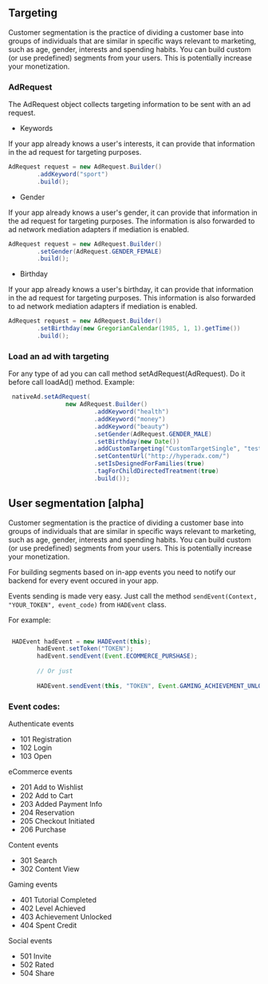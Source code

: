 ## Targeting

Customer segmentation is the practice of dividing a customer base into groups of individuals that are similar in specific ways relevant to marketing, such as age, gender, interests and spending habits. You can build custom (or use predefined) segments from your users. This is potentially increase your monetization. 

### AdRequest

The AdRequest object collects targeting information to be sent with an ad request.

* Keywords

If your app already knows a user's interests, it can provide that information in the ad request for targeting purposes.

```java
AdRequest request = new AdRequest.Builder()
        .addKeyword("sport")
        .build();
```

* Gender

If your app already knows a user's gender, it can provide that information in the ad request for targeting purposes. The information is also forwarded to ad network mediation adapters if mediation is enabled.

```java
AdRequest request = new AdRequest.Builder()
        .setGender(AdRequest.GENDER_FEMALE)
        .build();
```

* Birthday

If your app already knows a user's birthday, it can provide that information in the ad request for targeting purposes. This information is also forwarded to ad network mediation adapters if mediation is enabled.

```java
AdRequest request = new AdRequest.Builder()
        .setBirthday(new GregorianCalendar(1985, 1, 1).getTime())
        .build();
```


### Load an ad with targeting

For any type of ad you can call method setAdRequest(AdRequest). Do it before call loadAd() method.
Example:

```java
 nativeAd.setAdRequest(
                new AdRequest.Builder()
                        .addKeyword("health")
                        .addKeyword("money")
                        .addKeyword("beauty")
                        .setGender(AdRequest.GENDER_MALE)
                        .setBirthday(new Date())
                        .addCustomTargeting("CustomTargetSingle", "testTargetSingle")
                        .setContentUrl("http://hyperadx.com/")
                        .setIsDesignedForFamilies(true)
                        .tagForChildDirectedTreatment(true)
                        .build());
```


## User segmentation [alpha]

Customer segmentation is the practice of dividing a customer base into groups of individuals that are similar in specific ways relevant to marketing, such as age, gender, interests and spending habits. You can build custom (or use predefined) segments from your users. This is potentially increase your monetization. 

For building segments based on in-app events you need to notify our backend for every event occured in your app.

Events sending is made very easy. Just call the method `sendEvent(Context, "YOUR_TOKEN", event_code)` from `HADEvent` class.

For example:

```java

 HADEvent hadEvent = new HADEvent(this);
        hadEvent.setToken("TOKEN");
        hadEvent.sendEvent(Event.ECOMMERCE_PURSHASE);
        
        // Or just
        
        HADEvent.sendEvent(this, "TOKEN", Event.GAMING_ACHIEVEMENT_UNLOCKED); //That's all!

```

### Event codes:

Authenticate events
- 101 Registration
- 102 Login
- 103 Open

eCommerce events

- 201 Add to Wishlist
- 202 Add to Cart
- 203 Added Payment Info
- 204 Reservation
- 205 Checkout Initiated
- 206 Purchase

Content events

- 301 Search
- 302 Content View

Gaming events

- 401 Tutorial Completed
- 402 Level Achieved
- 403 Achievement Unlocked
- 404 Spent Credit

Social events

- 501 Invite
- 502 Rated
- 504 Share